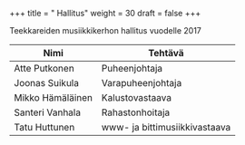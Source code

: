 +++
title = " Hallitus"
weight = 30
draft = false
+++

Teekkareiden musiikkikerhon hallitus vuodelle 2017

<div class="table-wrapper">
	<table>
		<thead>
			<tr>
				<th>Nimi</th>
				<th>Tehtävä</th>
			</tr>
		</thead>
		<tbody>
			<tr>
				<td>Atte Putkonen</td>
				<td>Puheenjohtaja</td>
			</tr>
			<tr>
				<td>Joonas Suikula</td>
				<td>Varapuheenjohtaja</td>
			</tr>
            <tr>
				<td>Mikko Hämäläinen</td>
				<td>Kalustovastaava</td>
			</tr>
            <tr>
				<td>Santeri Vanhala</td>
				<td>Rahastonhoitaja</td>
			</tr>
            <tr>
				<td>Tatu Huttunen</td>
				<td>www- ja bittimusiikkivastaava</td>
			</tr>
		</tbody>
	</table>
</div>

